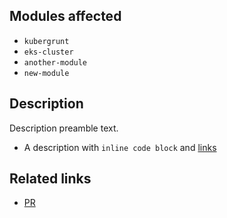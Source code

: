 <!-- This is autogenerated from the release notes drafter. When updating, be sure to double check some of the changes before publishing. -->

## Modules affected

<!-- The list of modules that have been touched since the last release.
  --
  -- The autogenerator will choose to do a patch release. However, check if the changes in the following modules are
  -- backwards compatible, and update the release number if it is backwards incompatible.
  --
  -- The following kinds of changes would constitute a backwards incompatible change:
  -- * In Terraform code: add a new variable without a default, rename or remove an existing variable, remove or rename
  --   an output, remove or rename a resource.
  -- * In Bash and Go code: add a new parameter without a default, rename or remove an existing parameter, fundamentally
  --   change what the code does.
  -->

- `kubergrunt`
- `eks-cluster`
- `another-module`
- `new-module`
<!-- RELEASE_NOTES_DRAFTER_MARKER_MODULES_AFFECTED_NEXT -->


## Description

<!-- A description of the changes made in this release. --> 

Description preamble text.

- A description with `inline code block` and [links](https://github.com/gruntwork-io/package-k8s)
<!-- RELEASE_NOTES_DRAFTER_MARKER_DESCRIPTIONS_NEXT -->


## Related links

<!-- Links to each PR or issue that are being addressed in this release. The drafter will autoinclude each merged PR. -->

- [PR](https://github.com/gruntwork-io/package-k8s)
<!-- RELEASE_NOTES_DRAFTER_MARKER_RELATED_LINKS_NEXT -->


